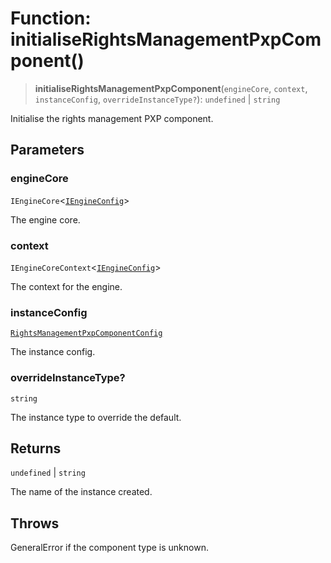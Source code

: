 # Function: initialiseRightsManagementPxpComponent()

> **initialiseRightsManagementPxpComponent**(`engineCore`, `context`, `instanceConfig`, `overrideInstanceType?`): `undefined` \| `string`

Initialise the rights management PXP component.

## Parameters

### engineCore

`IEngineCore`\<[`IEngineConfig`](../interfaces/IEngineConfig.md)\>

The engine core.

### context

`IEngineCoreContext`\<[`IEngineConfig`](../interfaces/IEngineConfig.md)\>

The context for the engine.

### instanceConfig

[`RightsManagementPxpComponentConfig`](../type-aliases/RightsManagementPxpComponentConfig.md)

The instance config.

### overrideInstanceType?

`string`

The instance type to override the default.

## Returns

`undefined` \| `string`

The name of the instance created.

## Throws

GeneralError if the component type is unknown.

